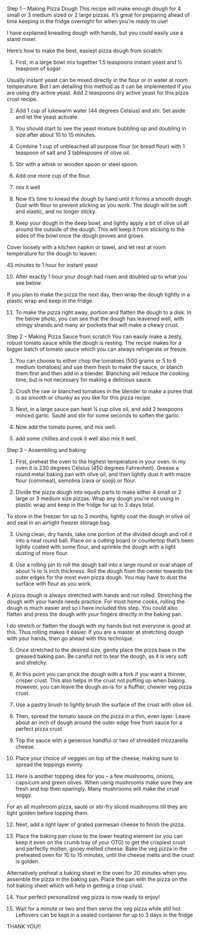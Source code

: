 Step 1 – Making Pizza Dough
This recipe will make enough dough for 4 small or 3 medium sized or 2 large pizzas. It’s great for preparing ahead of time keeping in the fridge overnight for when you’re ready to use!

I have explained kneading dough with hands, but you could easily use a stand mixer.

Here’s how to make the best, easiest pizza dough from scratch:
1. First, in a large bowl mix together 1.5 teaspoons instant yeast and ½ teaspoon of sugar.

Usually instant yeast can be mixed directly in the flour or in water at room temperature. But I am detailing this method as it can be implemented if you are using dry active yeast. Add 2 teaspoons dry active yeast for this pizza crust recipe.

2. Add 1 cup of lukewarm water (44 degrees Celsius) and stir. Set aside and let the yeast activate.

3. You should start to see the yeast mixture bubbling up and doubling in size after about 10 to 15 minutes.

4. Combine 1 cup of unbleached all purpose flour (or bread flour) with 1 teaspoon of salt and 3 tablespoons of olive oil.

5. Stir with a whisk or wooden spoon or steel spoon.

6. Add one more cup of the flour.

7. mix it well

8. Now it’s time to knead the dough by hand until it forms a smooth dough. Dust with flour to prevent sticking as you work. The dough will be soft and elastic, and no longer sticky.

9.  Keep your dough in the deep bowl, and lightly apply a bit of olive oil all around the outside of the dough. This will keep it from sticking to the sides of the bowl once the dough proves and grows.

Cover loosely with a kitchen napkin or towel, and let rest at room temperature for the dough to leaven:

45 minutes to 1 hour for instant yeast

10. After exactly 1 hour your dough had risen and doubled up to what you see below.

If you plan to make the pizza the next day, then wrap the dough tightly in a plastic wrap and keep in the fridge.

11. To make the pizza right away, portion and flatten the dough to a disk. In the below photo, you can see that the dough has leavened well, with stringy strands and many air pockets that will make a chewy crust.


Step 2 – Making Pizza Sauce from scratch
You can easily make a zesty, robust tomato sauce while the dough is resting. The recipe makes for a bigger batch of tomato sauce which you can always refrigerate or freeze.

1. You can choose to either chop the tomatoes (500 grams or 5 to 6 medium tomatoes) and use them fresh to make the sauce, or blanch them first and then add in a blender. Blanching will reduce the cooking time, but is not necessary for making a delicious sauce.

2. Crush the raw or blanched tomatoes in the blender to make a puree that is as smooth or chunky as you like for this pizza recipe.

3. Next, in a large sauce pan heat ¼ cup olive oil, and add 2 teaspoons minced garlic. Sauté and stir for some seconds to soften the garlic.

4. Now add the tomato puree, and mix well.

5. add some chillies and cook it well also mix it well.


Step 3 – Assembling and baking
1. First, preheat the oven to the highest temperature in your oven. In my oven it is 230 degrees Celsius (450 degrees Fahrenheit). Grease a round metal baking pan with olive oil, and then lightly dust it with maize flour (cornmeal), semolina (rava or sooji) or flour.

2. Divide the pizza dough into equals parts to make either 4 small or 2 large or 3 medium size pizzas. Wrap any dough you’re not using in plastic wrap and keep in the fridge for up to 3 days total.

To store in the freezer for up to 3 months, lightly coat the dough in olive oil and seal in an airtight freezer storage bag.

3. Using clean, dry hands, take one portion of the divided dough and roll it into a neat round ball. Place on a cutting board or countertop that’s been lightly coated with some flour, and sprinkle the dough with a light dusting of more flour.

4. Use a rolling pin to roll the dough ball into a large round or oval shape of about ⅛ to ¼ inch thickness. Roll the dough from the center towards the outer edges for the most even pizza dough. You may have to dust the surface with flour as you work.

A pizza dough is always stretched with hands and not rolled. Stretching the dough with your hands needs practice. For most home cooks, rolling the dough is much easier and so I have included this step. You could also flatten and press the dough with your fingers directly in the baking pan.

I do stretch or flatten the dough with my hands but not everyone is good at this. Thus rolling makes it easier. If you are a master at stretching dough with your hands, then go ahead with this technique.

5. Once stretched to the desired size, gently place the pizza base in the greased baking pan. Be careful not to tear the dough, as it is very soft and stretchy.

6. At this point you can prick the dough with a fork if you want a thinner, crisper crust. This also helps in the crust not puffing up when baking. However, you can leave the dough as-is for a fluffier, chewier veg pizza crust.

7. Use a pastry brush to lightly brush the surface of the crust with olive oil.

8. Then, spread the tomato sauce on the pizza in a thin, even layer. Leave about an inch of dough around the outer edge free from sauce for a perfect pizza crust

9. Top the sauce with a generous handful or two of shredded mozzarella cheese.

10. Place your choice of veggies on top of the cheese, making sure to spread the toppings evenly.

11. Here is another topping idea for you – a few mushrooms, onions, capsicum and green olives. When using mushrooms make sure they are fresh and top then sparingly. Many mushrooms will make the crust soggy.

For an all mushroom pizza, sauté or stir-fry sliced mushrooms till they are light golden before topping them.

12. Next, add a light layer of grated parmesan cheese to finish the pizza.

13. Place the baking pan close to the lower heating element (or you can keep it even on the crumb tray of your OTG) to get the crispiest crust and perfectly molten, gooey melted cheese. Bake the veg pizza in the preheated oven for 10 to 15 minutes, until the cheese melts and the crust is golden.

Alternatively preheat a baking sheet in the oven for 20 minutes when you assemble the pizza in the baking pan. Place the pan with the pizza on the hot baking sheet which will help in getting a crisp crust.

14. Your perfect personalized veg pizza is now ready to enjoy!

15. Wait for a minute or two and then serve the veg pizza while still hot. Leftovers can be kept in a sealed container for up to 3 days in the fridge

THANK YOU!!
